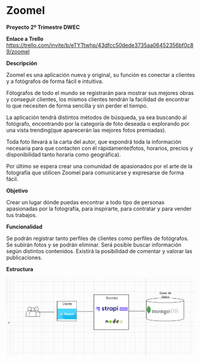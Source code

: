 # Zoomel
**Proyecto 2º Trimestre DWEC**

**Enlace a Trello**
https://trello.com/invite/b/eTYTtwhp/43dfcc50dede3735aa06452356bf0c89/zoomel

**Descripción**

Zoomel es una aplicación nueva y original, su función es conectar a clientes y a fotógrafos de forma fácil e intuitiva.

Fótografos de todo el mundo se registrarán para mostrar sus mejores obras y conseguir clientes, los mismos clientes tendrán la facilidad de encontrar lo que necesiten de forma sencilla y sin perder el tiempo.

La aplicación tendrá distintos métodos de búsqueda, ya sea buscando al fotógrafo, encontrando por la categoría de foto deseada o explorando por una vista trending(que aparecerán las mejores fotos premiadas).

Toda foto llevará a la carta del autor, que expondrá toda la información necesaria para que contacten con él rápidamente(fotos, horarios, precios y disponibilidad tanto horaria como geográfica).

Por último se espera crear una comunidad de apasionados por el arte de la fotografía que utilicen Zoomel para comunicarse y expresarse de forma fácil.

**Objetivo**

Crear un lugar dónde puedas encontrar a todo tipo de personas apasionadas por la fotografía, para inspirarte, para contratar y para vender tus trabajos.

**Funcionalidad**

Se podrán registrar tanto perfiles de clientes como perfiles de fotógrafos.
Se subirán fotos y se podrán eliminar.
Será posible buscar información según distintos contenidos.
Existirá la posibilidad de comentar y valorar las publicaciones.

**Estructura**

![ups](/docs/estructura.png)